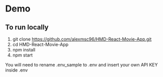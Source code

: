 # Demo


## To run locally
1. git clone https://github.com/alexmsc96/HMD-React-Movie-App.git
2. cd HMD-React-Movie-App
3. npm install
4. npm start

You will need to rename .env_sample to .env and insert your own API KEY inside .env

